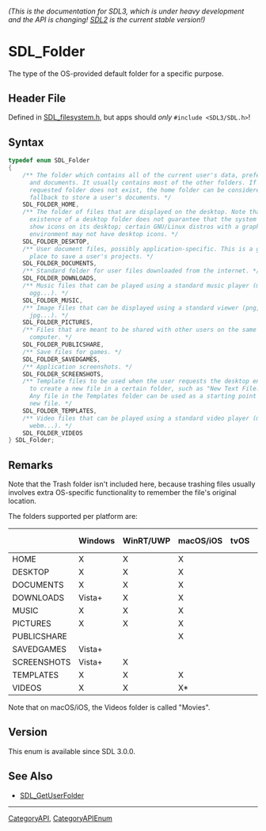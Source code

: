###### (This is the documentation for SDL3, which is under heavy development and the API is changing! [SDL2](https://wiki.libsdl.org/SDL2/) is the current stable version!)
# SDL_Folder

The type of the OS-provided default folder for a specific purpose.

## Header File

Defined in [SDL_filesystem.h](https://github.com/libsdl-org/SDL/blob/main/include/SDL3/SDL_filesystem.h), but apps should _only_ `#include <SDL3/SDL.h>`!

## Syntax

```c
typedef enum SDL_Folder
{
    /** The folder which contains all of the current user's data, preferences,
      and documents. It usually contains most of the other folders. If a
      requested folder does not exist, the home folder can be considered a safe
      fallback to store a user's documents. */
    SDL_FOLDER_HOME,
    /** The folder of files that are displayed on the desktop. Note that the
      existence of a desktop folder does not guarantee that the system does
      show icons on its desktop; certain GNU/Linux distros with a graphical
      environment may not have desktop icons. */
    SDL_FOLDER_DESKTOP,
    /** User document files, possibly application-specific. This is a good
      place to save a user's projects. */
    SDL_FOLDER_DOCUMENTS,
    /** Standard folder for user files downloaded from the internet. */
    SDL_FOLDER_DOWNLOADS,
    /** Music files that can be played using a standard music player (mp3,
      ogg...). */
    SDL_FOLDER_MUSIC,
    /** Image files that can be displayed using a standard viewer (png,
      jpg...). */
    SDL_FOLDER_PICTURES,
    /** Files that are meant to be shared with other users on the same
      computer. */
    SDL_FOLDER_PUBLICSHARE,
    /** Save files for games. */
    SDL_FOLDER_SAVEDGAMES,
    /** Application screenshots. */
    SDL_FOLDER_SCREENSHOTS,
    /** Template files to be used when the user requests the desktop environment
      to create a new file in a certain folder, such as "New Text File.txt".
      Any file in the Templates folder can be used as a starting point for a
      new file. */
    SDL_FOLDER_TEMPLATES,
    /** Video files that can be played using a standard video player (mp4,
      webm...). */
    SDL_FOLDER_VIDEOS
} SDL_Folder;
```

## Remarks

Note that the Trash folder isn't included here, because trashing files
usually involves extra OS-specific functionality to remember the file's
original location.

The folders supported per platform are:

|             | Windows | WinRT/UWP |macOS/iOS | tvOS | Unix (XDG) | Haiku | Emscripten |
| ----------- | ------- | --------- |--------- | ---- | ---------- | ----- | ---------- |
| HOME        | X       | X         | X        |      | X          | X     | X          |
| DESKTOP     | X       | X         | X        |      | X          | X     |            |
| DOCUMENTS   | X       | X         | X        |      | X          |       |            |
| DOWNLOADS   | Vista+  | X         | X        |      | X          |       |            |
| MUSIC       | X       | X         | X        |      | X          |       |            |
| PICTURES    | X       | X         | X        |      | X          |       |            |
| PUBLICSHARE |         |           | X        |      | X          |       |            |
| SAVEDGAMES  | Vista+  |           |          |      |            |       |            |
| SCREENSHOTS | Vista+  | X         |          |      |            |       |            |
| TEMPLATES   | X       | X         | X        |      | X          |       |            |
| VIDEOS      | X       | X         | X*       |      | X          |       |            |

Note that on macOS/iOS, the Videos folder is called "Movies".

## Version

This enum is available since SDL 3.0.0.

## See Also

* [SDL_GetUserFolder](SDL_GetUserFolder)

----
[CategoryAPI](CategoryAPI), [CategoryAPIEnum](CategoryAPIEnum)

